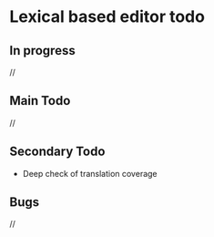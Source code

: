 # Lexical based editor todo

## In progress

//

## Main Todo

//

## Secondary Todo

- Deep check of translation coverage

## Bugs

//